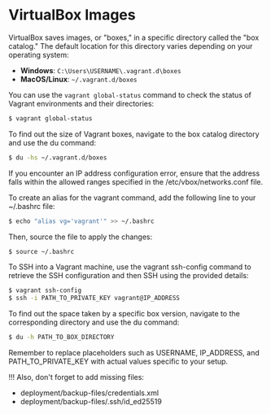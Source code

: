 # VirtualBox Images

VirtualBox saves images, or "boxes," in a specific directory called the "box catalog." The default location for this directory varies depending on your operating system:

- **Windows**: `C:\Users\USERNAME\.vagrant.d\boxes`
- **MacOS/Linux**: `~/.vagrant.d/boxes`

You can use the `vagrant global-status` command to check the status of Vagrant environments and their directories:

```bash
$ vagrant global-status
```

To find out the size of Vagrant boxes, navigate to the box catalog directory and use the du command:

```bash
$ du -hs ~/.vagrant.d/boxes
```

If you encounter an IP address configuration error, ensure that the address falls within the allowed ranges specified in the /etc/vbox/networks.conf file.

To create an alias for the vagrant command, add the following line to your ~/.bashrc file:

```bash
$ echo "alias vg='vagrant'" >> ~/.bashrc
```

Then, source the file to apply the changes:

```bash
$ source ~/.bashrc
```

To SSH into a Vagrant machine, use the vagrant ssh-config command to retrieve the SSH configuration and then SSH using the provided details:

```bash
$ vagrant ssh-config
$ ssh -i PATH_TO_PRIVATE_KEY vagrant@IP_ADDRESS
```

To find out the space taken by a specific box version, navigate to the corresponding directory and use the du command:

```bash
$ du -h PATH_TO_BOX_DIRECTORY
```

Remember to replace placeholders such as USERNAME, IP_ADDRESS, and PATH_TO_PRIVATE_KEY with actual values specific to your setup.

!!! Also, don't forget to add missing files:
 - deployment/backup-files/credentials.xml
 - deployment/backup-files/.ssh/id_ed25519
